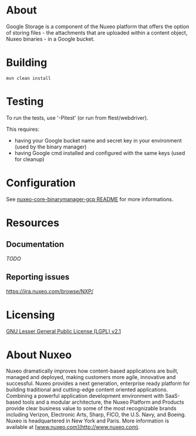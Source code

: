 # About

Google Storage is a component of the Nuxeo platform that offers the option of storing files - the attachments that are uploaded within a content object, Nuxeo binaries - in a Google bucket.

# Building

    mvn clean install

# Testing

To run the tests, use '-Pitest' (or run from ftest/webdriver).

This requires:

- having your Google bucket name and secret key in your environment (used by the binary manager)
- having Google cmd installed and configured with the same keys (used for cleanup)

# Configuration

See [nuxeo-core-binarymanager-gcp README](https://github.com/nuxeo/nuxeo-core-binarymanager-cloud/tree/master/nuxeo-core-binarymanager-gcp) for more informations.

# Resources

## Documentation

*TODO*

## Reporting issues

https://jira.nuxeo.com/browse/NXP/

# Licensing

[GNU Lesser General Public License (LGPL) v2.1](http://www.gnu.org/licenses/lgpl-2.1.html)

# About Nuxeo

Nuxeo dramatically improves how content-based applications are built, managed and deployed, making customers more agile, innovative and successful. Nuxeo provides a next generation, enterprise ready platform for building traditional and cutting-edge content oriented applications. Combining a powerful application development environment with
SaaS-based tools and a modular architecture, the Nuxeo Platform and Products provide clear business value to some of the most recognizable brands including Verizon, Electronic Arts, Sharp, FICO, the U.S. Navy, and Boeing. Nuxeo is headquartered in New York and Paris.
More information is available at [www.nuxeo.com](http://www.nuxeo.com).
